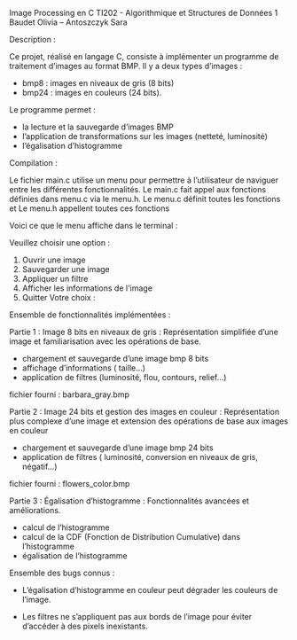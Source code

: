 Image Processing en C
TI202 - Algorithmique et Structures de Données 1
Baudet Olivia – Antoszczyk Sara


Description : 

Ce projet, réalisé en langage C, consiste à implémenter un programme de traitement d’images au format BMP. Il y a deux types d’images :

- bmp8 : images en niveaux de gris (8 bits)
- bmp24 : images en couleurs (24 bits).

Le programme permet : 

- la lecture et la sauvegarde d’images BMP
- l’application de transformations sur les images (netteté, luminosité)
- l’égalisation d’histogramme


Compilation :

Le fichier main.c utilise un menu pour permettre à l’utilisateur de naviguer entre les différentes fonctionnalités. Le main.c fait appel aux fonctions définies dans menu.c via le menu.h. Le menu.c définit toutes les fonctions et Le menu.h appellent toutes ces fonctions

Voici ce que le menu affiche dans le terminal :

Veuillez choisir une option :
1. Ouvrir une image
2. Sauvegarder une image
3. Appliquer un filtre
4. Afficher les informations de l'image
5. Quitter
Votre choix :


Ensemble de fonctionnalités implémentées :

Partie 1 : Image 8 bits en niveaux de gris : Représentation simplifiée d’une image et familiarisation avec les opérations de base.

- chargement et sauvegarde d’une image bmp 8 bits
- affichage d’informations ( taille…)
- application de filtres (luminosité, flou, contours, relief…)

fichier fourni : barbara_gray.bmp


Partie 2 : Image 24 bits et gestion des images en couleur : Représentation plus complexe d’une image et extension des opérations de base aux images en couleur 

- chargement et sauvegarde d’une image bmp 24 bits
- application de filtres ( luminosité, conversion en niveaux de gris, négatif…)

fichier fourni : flowers_color.bmp


Partie 3 : Égalisation d’histogramme : Fonctionnalités avancées et améliorations.

- calcul de l’histogramme
- calcul de la CDF (Fonction de Distribution Cumulative) dans l’histogramme
- égalisation de l’histogramme


Ensemble des bugs connus :

- L’égalisation d’histogramme en couleur peut dégrader les couleurs de l’image.

- Les filtres ne s’appliquent pas aux bords de l’image pour éviter d’accéder à des pixels inexistants.

